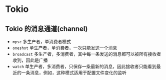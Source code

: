 <!--
 * @Author: 0xSchnappi 952768182@qq.com
 * @Date: 2024-07-21 21:03:41
 * @LastEditors: 0xSchnappi 952768182@qq.com
 * @LastEditTime: 2024-07-21 21:08:08
 * @FilePath: /mini-redis/Tokio.md
 * @Description: Tokio学习笔记
 * 
 * Copyright (c) 2024 by github.com/0xSchnappi, All Rights Reserved. 
-->
# Tokio

## Tokio 的消息通道(channel)

  - `mpsc` 多生产者，单消费者模式
  - `oneshot` 单生产者，单消费者，一次只能发送一个消息
  - `broadcast` 多生产者，多消费者，其中每一条发送的消息都可以被所有接收者收到，因此是广播
  - `watch` 单生产者，多消费者，只保存一条最新的消息，因此接收者只能看到最近的一条消息，例如，这种模式适用于配置文件变化的监听